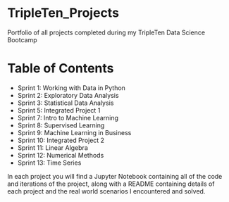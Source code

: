 # TripleTen_Projects
Portfolio of all projects completed during my TripleTen Data Science Bootcamp

# Table of Contents
- Sprint 1: Working with Data in Python
- Sprint 2: Exploratory Data Analysis
- Sprint 3: Statistical Data Analysis
- Sprint 5: Integrated Project 1
- Sprint 7: Intro to Machine Learning
- Sprint 8: Supervised Learning
- Sprint 9: Machine Learning in Business
- Sprint 10: Integrated Project 2
- Sprint 11: Linear Algebra
- Sprint 12: Numerical Methods
- Sprint 13: Time Series

In each project you will find a Jupyter Notebook containing all of the code and iterations of the project, along with a README containing details of each project and the real world scenarios I encountered and solved.
